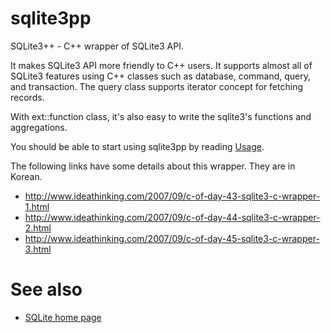sqlite3pp
=========

SQLite3++ - C++ wrapper of SQLite3 API.

It makes SQLite3 API more friendly to C++ users. It supports almost all of SQLite3 features using C++ classes such as database, command, query, and transaction. The query class supports iterator concept for fetching records.

With ext::function class, it's also easy to write the sqlite3's functions and aggregations.

You should be able to start using sqlite3pp by reading [Usage](https://github.com/iwongu/sqlite3pp/wiki/Usage).

The following links have some details about this wrapper. They are in Korean.

* http://www.ideathinking.com/2007/09/c-of-day-43-sqlite3-c-wrapper-1.html
* http://www.ideathinking.com/2007/09/c-of-day-44-sqlite3-c-wrapper-2.html
* http://www.ideathinking.com/2007/09/c-of-day-45-sqlite3-c-wrapper-3.html

# See also
* [SQLite home page](http://www.sqlite.org/)


